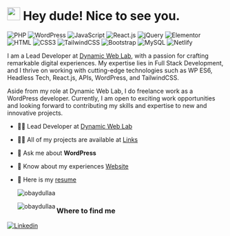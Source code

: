 <h1><img src="https://emojis.slackmojis.com/emojis/images/1531849430/4246/blob-sunglasses.gif?1531849430" width="30"/> Hey dude! Nice to see you.</h1>

![PHP](https://img.shields.io/badge/PHP-777BB4?style=flat-square&logo=php&logoColor=white)
![WordPress](https://img.shields.io/badge/Wordpress-21759B?style=flat-square&logo=wordpress&logoColor=white)
![JavaScript](https://img.shields.io/badge/JavaScript-F7DF1E?style=flat-square&logo=javascript&logoColor=black)
![React.js](https://img.shields.io/badge/React.js-0081CB?style=flat-square&logo=react&logoColor=61DAFB)
![jQuery](https://img.shields.io/badge/jQuery-0769AD?style=flat-square&logo=jquery&logoColor=white)
![Elementor](https://img.shields.io/badge/Elementor-9146FF?style=flat-square&logo=elementor&logoColor=white)
![HTML](https://img.shields.io/badge/HTML5-E34F26?style=flat-square&logo=html5&logoColor=white)
![CSS3](https://img.shields.io/badge/CSS3-1572B6?style=flat-square&logo=css3&logoColor=white)
![TailwindCSS](https://img.shields.io/badge/Tailwind_CSS-38B2AC?style=flat-square&logo=tailwind-css&logoColor=white)
![Bootstrap](https://img.shields.io/badge/Bootstrap-563D7C?style=flat-square&logo=bootstrap&logoColor=white)
![MySQL](https://img.shields.io/badge/MySQL-005C84?style=flat-square&logo=mysql&logoColor=white)
![Netlify](https://img.shields.io/badge/Netlify-00C7B7?style=flat-square&logo=netlify&logoColor=white)

I am a Lead Developer at [Dynamic Web Lab](https://dynamicweblab.com/), with a passion for crafting remarkable digital experiences. My expertise lies in Full Stack Development, and I thrive on working with cutting-edge technologies such as WP ES6, Headless Tech, React.js, APIs, WordPress, and TailwindCSS.

Aside from my role at Dynamic Web Lab, I do freelance work as a WordPress developer. Currently, I am open to exciting work opportunities and looking forward to contributing my skills and expertise to new and innovative projects.

- 👨‍💻 Lead Developer at [Dynamic Web Lab](https://dynamicweblab.com/)

- 👨‍💻 All of my projects are available at [Links](https://nazmunsakib.com)

- 💬 Ask me about **WordPress**

- 📄 Know about my experiences [Website](https://nazmunsakib.com)

- 📝 Here is my [resume](https://nazmunsakib.com/resume.pdf)


  <p><img align="center" src="https://github-readme-streak-stats.herokuapp.com/?user=obaydullaa&" alt="obaydullaa" /></p>
  <p><img align="left" src="https://github-readme-stats.vercel.app/api/top-langs?username=nazmunsakib&show_icons=true&locale=en&layout=compact" alt="obaydullaa" /></p>

### Where to find me

[![Linkedin](https://img.shields.io/badge/LinkedIn-0077B5?style=flat-square&logo=linkedin&logoColor=white)](https://www.linkedin.com/in/nazmunsakib/) 
